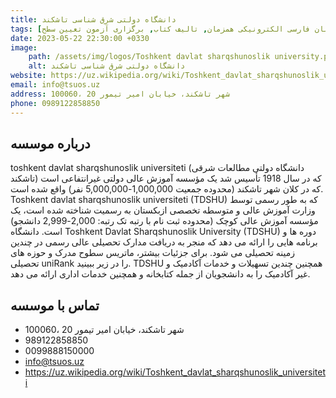 ```yaml
---
title: دانشگاه دولتی شرق شناسی تاشکند
tags: [آموزش زبان فارسی حضوری, آموزش زبان فارسی الکترونیکی همزمان, تالیف کتاب, برگزاری آزمون تعیین سطح]
date: 2023-05-22 22:30:00 +0330
image: 
    path: /assets/img/logos/Toshkent davlat sharqshunoslik university.png
    alt: دانشگاه دولتی شرق شناسی تاشکند 
website: https://uz.wikipedia.org/wiki/Toshkent_davlat_sharqshunoslik_universiteti
email: info@tsuos.uz
address: 100060، شهر تاشکند، خیابان امیر تیمور 20
phone: 0989122858850
---
```


## درباره موسسه
toshkent davlat sharqshunoslik universiteti (دانشگاه دولتی مطالعات شرقی تاشکند) که در سال 1918 تأسیس شد یک مؤسسه آموزش عالی دولتی غیرانتفاعی است که در کلان شهر تاشکند (محدوده جمعیت 1,000,000-5,000,000 نفر) واقع شده است. Toshkent davlat sharqshunoslik universiteti (TDSHU) که به طور رسمی توسط وزارت آموزش عالی و متوسطه تخصصی ازبکستان به رسمیت شناخته شده است، یک مؤسسه آموزش عالی کوچک (محدوده ثبت نام با رتبه تک رتبه: 2,000-2,999 دانشجو) است. دانشگاه Toshkent Davlat Sharqshunoslik University (TDSHU) دوره ها و برنامه هایی را ارائه می دهد که منجر به دریافت مدارک تحصیلی عالی رسمی در چندین زمینه تحصیلی می شود. برای جزئیات بیشتر، ماتریس سطوح مدرک و حوزه های تحصیلی uniRank را در زیر ببینید. TDSHU همچنین چندین تسهیلات و خدمات آکادمیک و غیر آکادمیک را به دانشجویان از جمله کتابخانه و همچنین خدمات اداری ارائه می دهد.

## تماس با موسسه
- 100060، شهر تاشکند، خیابان امیر تیمور 20
- 989122858850
- 0099888150000
- info@tsuos.uz
- https://uz.wikipedia.org/wiki/Toshkent_davlat_sharqshunoslik_universiteti